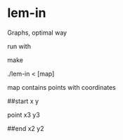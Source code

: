 # lem-in
Graphs, optimal way

run with

make

./lem-in < [map]



map contains points with coordinates

##start x y

point x3 y3

##end x2 y2

